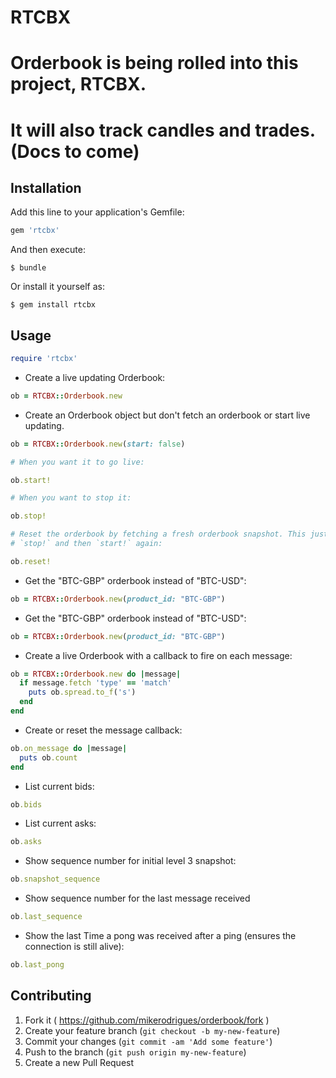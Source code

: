 # RTCBX 

# Orderbook is being rolled into this project, RTCBX.
# It will also track candles and trades. (Docs to come)

## Installation

Add this line to your application's Gemfile:

```ruby
gem 'rtcbx'
```

And then execute:

    $ bundle

Or install it yourself as:

    $ gem install rtcbx 

## Usage

```ruby
require 'rtcbx'
```

* Create a live updating Orderbook:
```ruby
ob = RTCBX::Orderbook.new
```

* Create an Orderbook object but don't fetch an orderbook or start live
  updating.
```ruby
ob = RTCBX::Orderbook.new(start: false)

# When you want it to go live:

ob.start!

# When you want to stop it:

ob.stop!

# Reset the orderbook by fetching a fresh orderbook snapshot. This just calls
# `stop!` and then `start!` again:

ob.reset!
```

* Get the "BTC-GBP" orderbook instead of "BTC-USD":
```ruby
ob = RTCBX::Orderbook.new(product_id: "BTC-GBP")
```

* Get the "BTC-GBP" orderbook instead of "BTC-USD":
```ruby
ob = RTCBX::Orderbook.new(product_id: "BTC-GBP")
```

* Create a live Orderbook with a callback to fire on each message:
```ruby
ob = RTCBX::Orderbook.new do |message|
  if message.fetch 'type' == 'match'
    puts ob.spread.to_f('s')
  end
end
```

* Create or reset the message callback:
```ruby
ob.on_message do |message|
  puts ob.count
end
```

* List current bids:
```ruby
ob.bids
```

* List current asks:
```ruby
ob.asks
```

* Show sequence number for initial level 3 snapshot:
```ruby
ob.snapshot_sequence
```

* Show sequence number for the last message received
```ruby
ob.last_sequence
```

* Show the last Time a pong was received after a ping (ensures the connection is
  still alive):
```ruby
ob.last_pong
```

## Contributing

1. Fork it ( https://github.com/mikerodrigues/orderbook/fork )
2. Create your feature branch (`git checkout -b my-new-feature`)
3. Commit your changes (`git commit -am 'Add some feature'`)
4. Push to the branch (`git push origin my-new-feature`)
5. Create a new Pull Request
